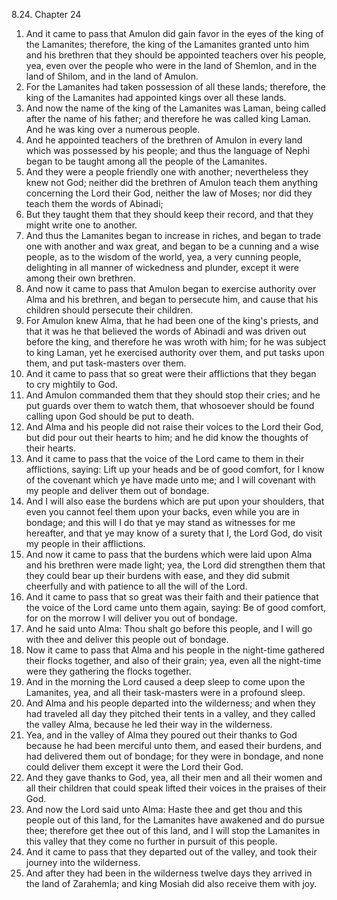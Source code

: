 8.24. Chapter 24
1. And it came to pass that Amulon did gain favor in the eyes of the king of the Lamanites; therefore, the king of the Lamanites granted unto him and his brethren that they should be appointed teachers over his people, yea, even over the people who were in the land of Shemlon, and in the land of Shilom, and in the land of Amulon.
2. For the Lamanites had taken possession of all these lands; therefore, the king of the Lamanites had appointed kings over all these lands.
3. And now the name of the king of the Lamanites was Laman, being called after the name of his father; and therefore he was called king Laman. And he was king over a numerous people.
4. And he appointed teachers of the brethren of Amulon in every land which was possessed by his people; and thus the language of Nephi began to be taught among all the people of the Lamanites.
5. And they were a people friendly one with another; nevertheless they knew not God; neither did the brethren of Amulon teach them anything concerning the Lord their God, neither the law of Moses; nor did they teach them the words of Abinadi;
6. But they taught them that they should keep their record, and that they might write one to another.
7. And thus the Lamanites began to increase in riches, and began to trade one with another and wax great, and began to be a cunning and a wise people, as to the wisdom of the world, yea, a very cunning people, delighting in all manner of wickedness and plunder, except it were among their own brethren.
8. And now it came to pass that Amulon began to exercise authority over Alma and his brethren, and began to persecute him, and cause that his children should persecute their children.
9. For Amulon knew Alma, that he had been one of the king's priests, and that it was he that believed the words of Abinadi and was driven out before the king, and therefore he was wroth with him; for he was subject to king Laman, yet he exercised authority over them, and put tasks upon them, and put task-masters over them.
10. And it came to pass that so great were their afflictions that they began to cry mightily to God.
11. And Amulon commanded them that they should stop their cries; and he put guards over them to watch them, that whosoever should be found calling upon God should be put to death.
12. And Alma and his people did not raise their voices to the Lord their God, but did pour out their hearts to him; and he did know the thoughts of their hearts.
13. And it came to pass that the voice of the Lord came to them in their afflictions, saying: Lift up your heads and be of good comfort, for I know of the covenant which ye have made unto me; and I will covenant with my people and deliver them out of bondage.
14. And I will also ease the burdens which are put upon your shoulders, that even you cannot feel them upon your backs, even while you are in bondage; and this will I do that ye may stand as witnesses for me hereafter, and that ye may know of a surety that I, the Lord God, do visit my people in their afflictions.
15. And now it came to pass that the burdens which were laid upon Alma and his brethren were made light; yea, the Lord did strengthen them that they could bear up their burdens with ease, and they did submit cheerfully and with patience to all the will of the Lord.
16. And it came to pass that so great was their faith and their patience that the voice of the Lord came unto them again, saying: Be of good comfort, for on the morrow I will deliver you out of bondage.
17. And he said unto Alma: Thou shalt go before this people, and I will go with thee and deliver this people out of bondage.
18. Now it came to pass that Alma and his people in the night-time gathered their flocks together, and also of their grain; yea, even all the night-time were they gathering the flocks together.
19. And in the morning the Lord caused a deep sleep to come upon the Lamanites, yea, and all their task-masters were in a profound sleep.
20. And Alma and his people departed into the wilderness; and when they had traveled all day they pitched their tents in a valley, and they called the valley Alma, because he led their way in the wilderness.
21. Yea, and in the valley of Alma they poured out their thanks to God because he had been merciful unto them, and eased their burdens, and had delivered them out of bondage; for they were in bondage, and none could deliver them except it were the Lord their God.
22. And they gave thanks to God, yea, all their men and all their women and all their children that could speak lifted their voices in the praises of their God.
23. And now the Lord said unto Alma: Haste thee and get thou and this people out of this land, for the Lamanites have awakened and do pursue thee; therefore get thee out of this land, and I will stop the Lamanites in this valley that they come no further in pursuit of this people.
24. And it came to pass that they departed out of the valley, and took their journey into the wilderness.
25. And after they had been in the wilderness twelve days they arrived in the land of Zarahemla; and king Mosiah did also receive them with joy.

